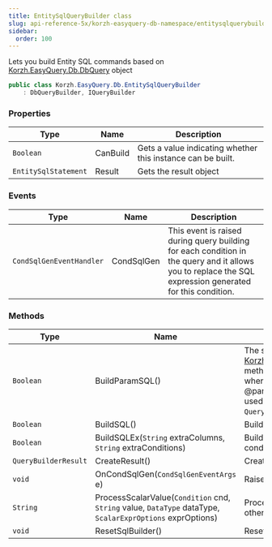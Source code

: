 ```yaml
---
title: EntitySqlQueryBuilder class
slug: api-reference-5x/korzh-easyquery-db-namespace/entitysqlquerybuilder-class
sidebar:
  order: 100
---
```


Lets you build Entity SQL commands based on [Korzh.EasyQuery.Db.DbQuery](/easyquery/docs/api-reference-5x/korzh-easyquery-db-namespace/dbquery-class) object
```csharp
public class Korzh.EasyQuery.Db.EntitySqlQueryBuilder
    : DbQueryBuilder, IQueryBuilder

```

### Properties

| Type | Name | Description | 
| --- | --- | --- | 
| `Boolean` | CanBuild | Gets a value indicating whether this instance can be built. | 
| `EntitySqlStatement` | Result | Gets the result object | 


### Events

| Type | Name | Description | 
| --- | --- | --- | 
| `CondSqlGenEventHandler` | CondSqlGen | This event is raised during query building for each condition in the query and it  allows you to replace the SQL expression generated for this condition. | 


### Methods

| Type | Name | Description | 
| --- | --- | --- | 
| `Boolean` | BuildParamSQL() | The same as [Korzh.EasyQuery.Db.EntitySqlQueryBuilder.BuildSQL](/easyquery/docs/api-reference-5x/korzh-easyquery-db-namespace/entitysqlquerybuilder-class) method but generates parametrized SQL expression where all values are replaced by parameters (e.g. @param1).  You can access full list of parameters used in generated SQL statement through `Query.Params` property. | 
| `Boolean` | BuildSQL() | Builds the SQL statement. | 
| `Boolean` | BuildSQLEx(`String` extraColumns, `String` extraConditions) | Builds the SQL with some additional columns and conditions which can be passed in parameters | 
| `QueryBuilderResult` | CreateResult() | Creates the result object. | 
| `void` | OnCondSqlGen(`CondSqlGenEventArgs` e) | Raises the `CondSqlGen` event. | 
| `String` | ProcessScalarValue(`Condition` cnd, `String` value, `DataType` dataType, `ScalarExprOptions` exprOptions) | Processes scalar value and returns SQL (or some other query language) expression. | 
| `void` | ResetSqlBuilder() | Resets the SQL builder. |
